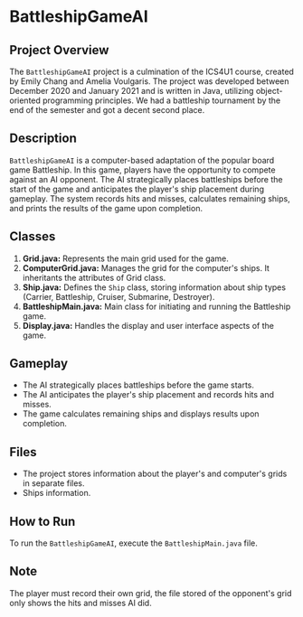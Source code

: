 # BattleshipGameAI

## Project Overview

The `BattleshipGameAI` project is a culmination of the ICS4U1 course, created by Emily Chang and Amelia Voulgaris. The project was developed between December 2020 and January 2021 and is written in Java, utilizing object-oriented programming principles. We had a battleship tournament by the end of the semester and got a decent second place.

## Description

`BattleshipGameAI` is a computer-based adaptation of the popular board game Battleship. In this game, players have the opportunity to compete against an AI opponent. The AI strategically places battleships before the start of the game and anticipates the player's ship placement during gameplay. The system records hits and misses, calculates remaining ships, and prints the results of the game upon completion.

## Classes

1. **Grid.java:** Represents the main grid used for the game.
2. **ComputerGrid.java:** Manages the grid for the computer's ships. It inheritants the attributes of Grid class.
3. **Ship.java:** Defines the `Ship` class, storing information about ship types (Carrier, Battleship, Cruiser, Submarine, Destroyer).
4. **BattleshipMain.java:** Main class for initiating and running the Battleship game.
5. **Display.java:** Handles the display and user interface aspects of the game.

## Gameplay

- The AI strategically places battleships before the game starts.
- The AI anticipates the player's ship placement and records hits and misses.
- The game calculates remaining ships and displays results upon completion.

## Files

- The project stores information about the player's and computer's grids in separate files.
- Ships information.

## How to Run

To run the `BattleshipGameAI`, execute the `BattleshipMain.java` file.

## Note

The player must record their own grid, the file stored of the opponent's grid only shows the hits and misses AI did.

